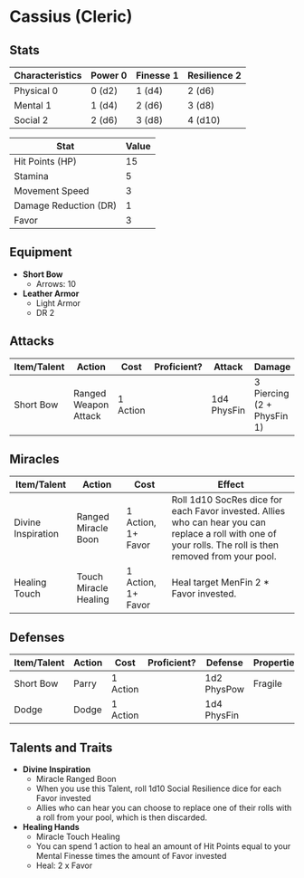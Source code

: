 # Cassius (Cleric)

## Stats

| Characteristics | Power 0 | Finesse 1 | Resilience 2 |
| --------------- | ------- | --------- | ------------ |
| Physical 0      | 0 (d2)  | 1 (d4)    | 2 (d6)       |
| Mental 1        | 1 (d4)  | 2 (d6)    | 3 (d8)       |
| Social 2        | 2 (d6)  | 3 (d8)    | 4 (d10)      |

| Stat                  | Value |
| --------------------- | ----- |
| Hit Points (HP)       | 15    |
| Stamina               | 5     |
| Movement Speed        | 3     |
| Damage Reduction (DR) | 1     |
| Favor                 | 3     |

## Equipment

* **Short Bow**
	* Arrows: 10
* **Leather Armor**
	* Light Armor
	* DR 2

## Attacks

| Item/Talent | Action               | Cost     | Proficient? | Attack      | Damage                     | Properties             |
| ----------- | -------------------- | -------- | ----------- | ----------- | -------------------------- | ---------------------- |
| Short Bow   | Ranged Weapon Attack | 1 Action |             | 1d4 PhysFin | 3 Piercing (2 + PhysFin 1) | Range 5 sq, Ammunition |

## Miracles

| Item/Talent        | Action                | Cost               | Effect                                                                                                                                                     |
| ------------------ | --------------------- | ------------------ | ---------------------------------------------------------------------------------------------------------------------------------------------------------- |
| Divine Inspiration | Ranged Miracle Boon   | 1 Action, 1+ Favor | Roll 1d10 SocRes dice for each Favor invested. Allies who can hear you can replace a roll with one of your rolls. The roll is then removed from your pool. |
| Healing Touch      | Touch Miracle Healing | 1 Action, 1+ Favor | Heal target MenFin 2 * Favor invested.                                                                                                                     |

## Defenses

| Item/Talent | Action | Cost     | Proficient? | Defense     | Properties |
| ----------- | ------ | -------- | ----------- | ----------- | ---------- |
| Short Bow   | Parry  | 1 Action |             | 1d2 PhysPow | Fragile    |
| Dodge       | Dodge  | 1 Action |             | 1d4 PhysFin |            |

## Talents and Traits

* **Divine Inspiration**
	* Miracle Ranged Boon
	* When you use this Talent, roll 1d10 Social Resilience dice for each Favor invested
	* Allies who can hear you can choose to replace one of their rolls with a roll from your pool, which is then discarded.
* **Healing Hands**
	* Miracle Touch Healing
	* You can spend 1 action to heal an amount of Hit Points equal to your Mental Finesse times the amount of Favor invested
	* Heal: 2 x Favor
